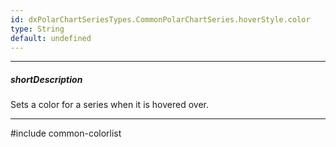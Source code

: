 ```yaml
---
id: dxPolarChartSeriesTypes.CommonPolarChartSeries.hoverStyle.color
type: String
default: undefined
---
```

---
##### shortDescription
<p>Sets a color for a series when it is hovered over.</p>

---
#include common-colorlist